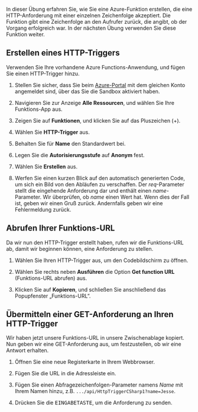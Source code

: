 In dieser Übung erfahren Sie, wie Sie eine Azure-Funktion erstellen, die eine HTTP-Anforderung mit einer einzelnen Zeichenfolge akzeptiert. Die Funktion gibt eine Zeichenfolge an den Aufrufer zurück, die angibt, ob der Vorgang erfolgreich war. In der nächsten Übung verwenden Sie diese Funktion weiter.

## <a name="create-an-http-trigger"></a>Erstellen eines HTTP-Triggers

Verwenden Sie Ihre vorhandene Azure Functions-Anwendung, und fügen Sie einen HTTP-Trigger hinzu.

1. Stellen Sie sicher, dass Sie beim [Azure-Portal](https://portal.azure.com/learn.docs.microsoft.com?azure-portal=true) mit dem gleichen Konto angemeldet sind, über das Sie die Sandbox aktiviert haben.

1. Navigieren Sie zur Anzeige **Alle Ressourcen**, und wählen Sie Ihre Funktions-App aus.

1. Zeigen Sie auf **Funktionen**, und klicken Sie auf das Pluszeichen (+).

1. Wählen Sie **HTTP-Trigger** aus.

1. Behalten Sie für **Name** den Standardwert bei.

1. Legen Sie die **Autorisierungsstufe** auf **Anonym** fest.

1. Wählen Sie **Erstellen** aus.

1. Werfen Sie einen kurzen Blick auf den automatisch generierten Code, um sich ein Bild von den Abläufen zu verschaffen. Der *req*-Parameter stellt die eingehende Anforderung dar und enthält einen *name*-Parameter. Wir überprüfen, ob *name* einen Wert hat. Wenn dies der Fall ist, geben wir einen Gruß zurück. Andernfalls geben wir eine Fehlermeldung zurück.

## <a name="get-your-function-url"></a>Abrufen Ihrer Funktions-URL

Da wir nun den HTTP-Trigger erstellt haben, rufen wir die Funktions-URL ab, damit wir beginnen können, eine Anforderung zu stellen.

1. Wählen Sie Ihren HTTP-Trigger aus, um den Codebildschirm zu öffnen.

1. Wählen Sie rechts neben **Ausführen** die Option **Get function URL** (Funktions-URL abrufen) aus.

1. Klicken Sie auf **Kopieren**, und schließen Sie anschließend das Popupfenster „Funktions-URL“.

## <a name="issue-a-get-request-to-your-http-trigger"></a>Übermitteln einer GET-Anforderung an Ihren HTTP-Trigger

Wir haben jetzt unsere Funktions-URL in unsere Zwischenablage kopiert. Nun geben wir eine GET-Anforderung aus, um festzustellen, ob wir eine Antwort erhalten.

1. Öffnen Sie eine neue Registerkarte in Ihrem Webbrowser.

1. Fügen Sie die URL in die Adressleiste ein.

1. Fügen Sie einen Abfragezeichenfolgen-Parameter namens *Name* mit Ihrem Namen hinzu, z.B. `.../api/HttpTriggerCSharp1?name=Jesse`.

1. Drücken Sie die <kbd>EINGABETASTE</kbd>, um die Anforderung zu senden.
